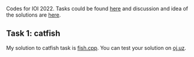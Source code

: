 Codes for IOI 2022.
Tasks could be found [here](https://ioi2022.id/tasks/) and discussion and idea of the solutions are [here](https://ioi2022.id/data/editorial.pdf).
## Task 1: catfish
My solution to catfish task is [fish.cpp](fish.cpp). You can test your solution on [oj.uz](https://oj.uz/problem/submit/IOI22_fish).
